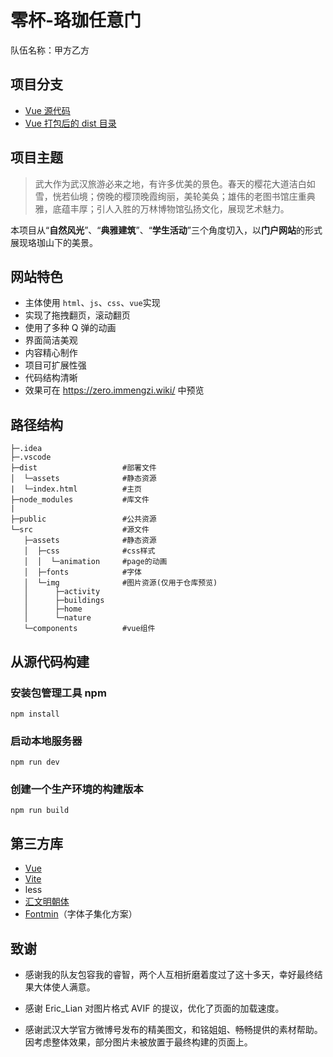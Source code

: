 # 零杯-珞珈任意门

队伍名称：甲方乙方

## 项目分支

- [Vue 源代码](https://github.com/immengzi/zero_2022)
- [Vue 打包后的 dist 目录](https://github.com/immengzi/zero_2022/tree/master)

## 项目主题

> 武大作为武汉旅游必来之地，有许多优美的景色。春天的樱花大道洁白如雪，恍若仙境；傍晚的樱顶晚霞绚丽，美轮美奂；雄伟的老图书馆庄重典雅，底蕴丰厚；引人入胜的万林博物馆弘扬文化，展现艺术魅力。

本项目从“**自然风光**”、“**典雅建筑**”、“**学生活动**”三个角度切入，以**门户网站**的形式展现珞珈山下的美景。

## 网站特色
- 主体使用 `html`、`js`、`css`、`vue`实现
- 实现了拖拽翻页，滚动翻页
- 使用了多种 Q 弹的动画
- 界面简洁美观
- 内容精心制作
- 项目可扩展性强
- 代码结构清晰
- 效果可在 https://zero.immengzi.wiki/ 中预览


## 路径结构
 ```
├─.idea
├─.vscode
├─dist                   #部署文件
│  └─assets              #静态资源
|  └─index.html          #主页
├─node_modules           #库文件
|
├─public                 #公共资源
└─src                    #源文件
    ├─assets              #静态资源
    │  ├─css              #css样式
    │  │  └─animation     #page的动画
    │  ├─fonts            #字体
    │  └─img              #图片资源(仅用于仓库预览)
    │      ├─activity
    │      ├─buildings
    │      ├─home
    │      └─nature
    └─components          #vue组件
 ```



 ## 从源代码构建

 ### 安装包管理工具 npm
 ```
 npm install
 ```

 ### 启动本地服务器
 ```
 npm run dev
 ```

 ### 创建一个生产环境的构建版本
 ```
 npm run build
 ```


## 第三方库

- [Vue](https://vuejs.org/)
- [Vite](https://cn.vitejs.dev/)
- less
- [汇文明朝体](https://tieba.baidu.com/p/7193815211)
- [Fontmin](http://ecomfe.github.io/fontmin/)（字体子集化方案）

## 致谢

- 感谢我的队友包容我的睿智，两个人互相折磨着度过了这十多天，幸好最终结果大体使人满意。

- 感谢 Eric_Lian 对图片格式 AVIF 的提议，优化了页面的加载速度。

- 感谢武汉大学官方微博号发布的精美图文，和铭姐姐、畅畅提供的素材帮助。  
  因考虑整体效果，部分图片未被放置于最终构建的页面上。
